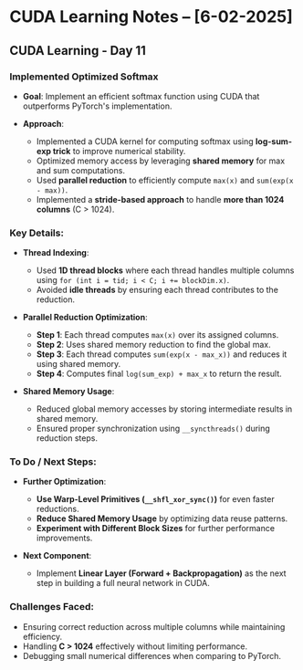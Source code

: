 # CUDA Learning Notes – [6-02-2025]

## CUDA Learning - Day 11

### Implemented Optimized Softmax

- **Goal**: Implement an efficient softmax function using CUDA that outperforms PyTorch's implementation.
  
- **Approach**:
  - Implemented a CUDA kernel for computing softmax using **log-sum-exp trick** to improve numerical stability.
  - Optimized memory access by leveraging **shared memory** for max and sum computations.
  - Used **parallel reduction** to efficiently compute `max(x)` and `sum(exp(x - max))`.
  - Implemented a **stride-based approach** to handle **more than 1024 columns** (C > 1024).
  
### Key Details:

- **Thread Indexing**:
  - Used **1D thread blocks** where each thread handles multiple columns using `for (int i = tid; i < C; i += blockDim.x)`.  
  - Avoided **idle threads** by ensuring each thread contributes to the reduction.

- **Parallel Reduction Optimization**:
  - **Step 1**: Each thread computes `max(x)` over its assigned columns.
  - **Step 2**: Uses shared memory reduction to find the global max.
  - **Step 3**: Each thread computes `sum(exp(x - max_x))` and reduces it using shared memory.
  - **Step 4**: Computes final `log(sum_exp) + max_x` to return the result.

- **Shared Memory Usage**:
  - Reduced global memory accesses by storing intermediate results in shared memory.
  - Ensured proper synchronization using `__syncthreads()` during reduction steps.


### To Do / Next Steps:

- **Further Optimization**:
  - **Use Warp-Level Primitives (`__shfl_xor_sync()`)** for even faster reductions.
  - **Reduce Shared Memory Usage** by optimizing data reuse patterns.
  - **Experiment with Different Block Sizes** for further performance improvements.

- **Next Component**:
  - Implement **Linear Layer (Forward + Backpropagation)** as the next step in building a full neural network in CUDA.

### Challenges Faced:
- Ensuring correct reduction across multiple columns while maintaining efficiency.
- Handling **C > 1024** effectively without limiting performance.
- Debugging small numerical differences when comparing to PyTorch.


